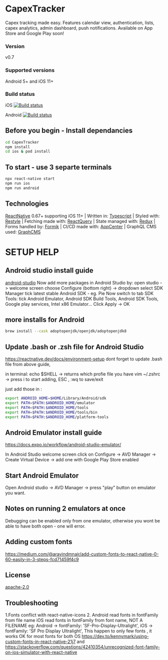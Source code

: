 # CapexTracker

Capex tracking made easy.
Features calendar view, authentication, lists, capex analytics, admin dashboard, push notifications.
Available on App Store and Google Play soon!

### Version

v0.7

### Supported versions

Android 5+ and iOS 11+

### Build status

iOS
[![Build status](https://build.appcenter.ms/v0.1/apps/5951e6b9-242f-4fd2-8be6-0657dd95ab15/branches/dev/badge)](https://appcenter.ms)

Android
[![Build status](https://build.appcenter.ms/v0.1/apps/76b2ec5f-da50-4892-bbe3-106ad1ab9afc/branches/dev/badge)](https://appcenter.ms)

## Before you begin - Install dependancies

```bash
cd CapexTracker
npm install
cd ios & pod install
```

## To start - use 3 separte terminals

```bash
npx react-native start
npm run ios
npm run android
```

## Technologies

[ReactNative](https://reactnative.dev/) 0.67+ supporting iOS 11+
| Written in:
[Typescript](https://www.typescriptlang.org/)
| Styled with:
[Restyle](https://github.com/Shopify/restyle)
| Fetching made with:
[ReactQuery](https://react-query.tanstack.com/)
| State managed with:
[Redux](https://redux.js.org/)
| Forms handled by:
[Formik](https://formik.org/)
| CI/CD made with:
[AppCenter](https://appcenter.ms)
| GraphQL CMS used:
[GraphCMS](https://graphcms.com/)

# SETUP HELP

## Android studio install guide

[android-studio](https://developer.android.com/studio/install)
Now add more packages in Android Studio by:
open studio -> welcome screen choose Configure (bottom right) -> dropdown select SDK Manager
tick latest stable Android SDK - eg. Pie
Now switch to tab SDK Tools:
tick Android Emulator, Android SDK Build Tools, Android SDK Tools, Google play services, Intel x86 Emulator...
Click Apply -> OK

## more installs for Android

```bash
brew install --cask adoptopenjdk/openjdk/adoptopenjdk8
```

## Update .bash or .zsh file for Android Studio

https://reactnative.dev/docs/environment-setup
dont forget to update .bash file from above guide,

in terminal:
echo $SHELL -> returns which profie file you have
vim ~/.zshrc -> press i to start adding, ESC , :wq to save/exit

just add those in :

```bash
export ANDROID_HOME=$HOME/Library/Android/sdk
export PATH=$PATH:$ANDROID_HOME/emulator
export PATH=$PATH:$ANDROID_HOME/tools
export PATH=$PATH:$ANDROID_HOME/tools/bin
export PATH=$PATH:$ANDROID_HOME/platform-tools
```

## Android Emulator install guide

https://docs.expo.io/workflow/android-studio-emulator/

In Android Studio welcome screen click on Configure -> AVD Manager -> Create Virtual Device -> add one with Google Play Store enabled

## Start Android Emulator

Open Android studio -> AVD Manager -> press "play" button on emulator you want.

## Notes on running 2 emulators at once

Debugging can be enabled only from one emulator, otherwise you wont be able to have both open - one will error.

## Adding custom fonts

https://medium.com/@aravindmnair/add-custom-fonts-to-react-native-0-60-easily-in-3-steps-fcd71459f4c9

## License

[apache-2.0](https://choosealicense.com/licenses/apache-2.0/)

## Troubleshooting

1.Fonts conflict with react-native-icons 2. Android read fonts in fontFamily from file name
iOS read fonts in fontFamily from font name, NOT A FILENAME
eg: Android -> fontFamily: 'SF-Pro-Display-Ultralight',
iOS -> fontFamily: 'SF Pro Display Ultralight',
This happen to only few fonts , it works OK for most fonts for both OS
https://dev.to/kennymark/using-custom-fonts-in-react-native-21j7
and
https://stackoverflow.com/questions/42410354/unrecognized-font-family-on-ios-simulator-with-react-native
